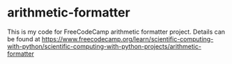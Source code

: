 # arithmetic-formatter
This is my code for FreeCodeCamp arithmetic formatter project. Details can be found at https://www.freecodecamp.org/learn/scientific-computing-with-python/scientific-computing-with-python-projects/arithmetic-formatter
